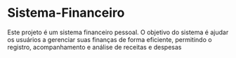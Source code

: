 # Sistema-Financeiro
Este projeto é um sistema financeiro pessoal. O objetivo do sistema é ajudar os usuários a gerenciar suas finanças de forma eficiente, permitindo o registro, acompanhamento e análise de receitas e despesas
